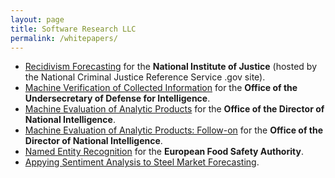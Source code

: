 ```yaml
---
layout: page
title: Software Research LLC
permalink: /whitepapers/
---
```


 - <a href="https://www.ojp.gov/pdffiles1/nij/grants/305041.pdf">Recidivism Forecasting</a> for the <b>National Institute of Justice</b> (hosted by the National Criminal Justice Reference Service .gov site).
 - <a href="/xamine-writeup.pdf">Machine Verification of Collected Information</a> for the <b>Office of the Undersecretary of Defense for Intelligence</b>.
 - <a href="/odni-writeup.pdf">Machine Evaluation of Analytic Products</a> for the <b>Office of the Director of National Intelligence</b>.
 - <a href="/xtend-followup-writeup.pdf">Machine Evaluation of Analytic Products: Follow-on</a> for the <b>Office of the Director of National Intelligence</b>.
 - <a href="/efsa-writeup.pdf">Named Entity Recognition</a> for the <b>European Food Safety Authority</b>.
 - <a href="/metal-writeup.pdf">Appying Sentiment Analysis to Steel Market Forecasting</a>.
